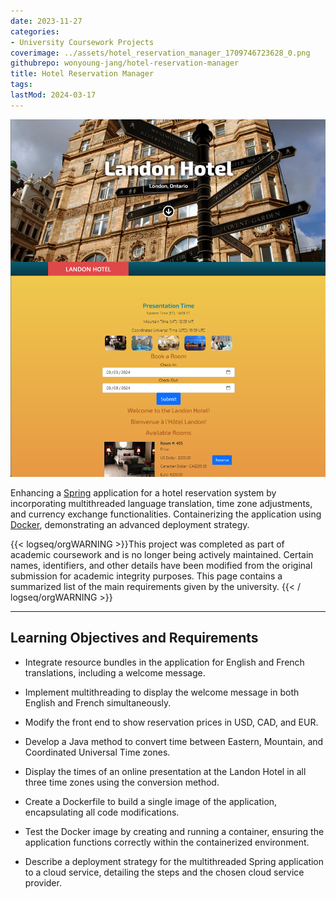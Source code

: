 ```yaml
---
date: 2023-11-27
categories:
- University Coursework Projects
coverimage: ../assets/hotel_reservation_manager_1709746723628_0.png
githubrepo: wonyoung-jang/hotel-reservation-manager
title: Hotel Reservation Manager
tags:
lastMod: 2024-03-17
---
```

![hotel_reservation_manager.png](/assets/hotel_reservation_manager_1709746723628_0.png)

Enhancing a [Spring](https://spring.io/projects/spring-framework) application for a hotel reservation system by incorporating multithreaded language translation, time zone adjustments, and currency exchange functionalities. Containerizing the application using [Docker](https://www.docker.com/), demonstrating an advanced deployment strategy.

{{< logseq/orgWARNING >}}This project was completed as part of academic coursework and is no longer being actively maintained. Certain names, identifiers, and other details have been modified from the original submission for academic integrity purposes. This page contains a summarized list of the main requirements given by the university.
{{< / logseq/orgWARNING >}}

---

## Learning Objectives and Requirements

  + Integrate resource bundles in the application for English and French translations, including a welcome message.

  + Implement multithreading to display the welcome message in both English and French simultaneously.

  + Modify the front end to show reservation prices in USD, CAD, and EUR.

  + Develop a Java method to convert time between Eastern, Mountain, and Coordinated Universal Time zones.

  + Display the times of an online presentation at the Landon Hotel in all three time zones using the conversion method.

  + Create a Dockerfile to build a single image of the application, encapsulating all code modifications.

  + Test the Docker image by creating and running a container, ensuring the application functions correctly within the containerized environment.

  + Describe a deployment strategy for the multithreaded Spring application to a cloud service, detailing the steps and the chosen cloud service provider.
